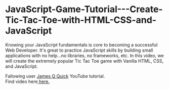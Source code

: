 # JavaScript-Game-Tutorial---Create-Tic-Tac-Toe-with-HTML-CSS-and-JavaScript
Knowing your JavaScript fundamentals is core to becoming a successful Web Developer. It's great to practice JavaScript skills by building small applications with no help...no libraries, no frameworks, etc. In this video, we will create the extremely popular Tic Tac Toe game with Vanilla HTML, CSS, and JavaScript.

Fallowing user <a href="https://www.youtube.com/@JamesQQuick">James Q Quick</a> YouTube tutorial.
<br>
Find video here<a href="https://www.youtube.com/watch?v=E621N5GBKv8"> here.</a>